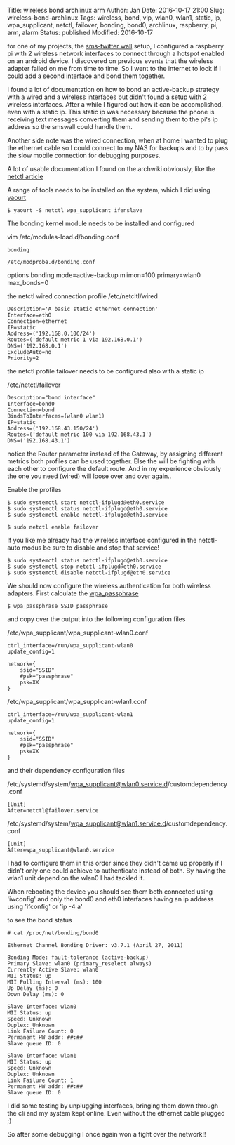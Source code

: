 Title:       wireless bond archlinux arm
Author:      Jan
Date: 	     2016-10-17 21:00
Slug:	     wireless-bond-archlinux
Tags: 	     wireless, bond, vip, wlan0, wlan1, static, ip, wpa_supplicant, netctl, failover, bonding, bond0, archlinux, raspberry, pi, arm, alarm
Status:	     published
Modified:    2016-10-17

for one of my projects, the [sms-twitter wall](../social-media-wall.html) setup, I configured a raspberry pi with 2 wireless network interfaces to connect through a hotspot enabled on an android device. I discovered on previous events that the wireless adapter failed on me from time to time. So I went to the internet to look if I could add a second interface and bond them together.

I found a lot of documentation on how to bond an active-backup strategy with a wired and a wireless interfaces but didn't found a setup with 2 wireless interfaces. After a while I figured out how it can be accomplished, even with a static ip. This static ip was necessary because the phone is receiving text messages converting them and sending them to the pi's ip address so the smswall could handle them.

Another side note was the wired connection, when at home I wanted to plug the ethernet cable so I could connect to my NAS for backups and to by pass the slow mobile connection for debugging purposes.

A lot of usable documentation I found on the archwiki obviously, like the [netctl article](https://wiki.archlinux.org/index.php/netctl#Bonding)

A range of tools needs to be installed on the system, which I did using [yaourt](https://archlinux.fr/yaourt-en)

```
$ yaourt -S netctl wpa_supplicant ifenslave
```

The bonding kernel module needs to be installed and configured

vim /etc/modules-load.d/bonding.conf
```
bonding

/etc/modprobe.d/bonding.conf
```
options bonding mode=active-backup miimon=100 primary=wlan0 max_bonds=0

the netctl wired connection profile
/etc/netcltl/wired

```
Description='A basic static ethernet connection'
Interface=eth0
Connection=ethernet
IP=static
Address=('192.168.0.106/24')
Routes=('default metric 1 via 192.168.0.1')
DNS=('192.168.0.1')
ExcludeAuto=no
Priority=2
```

the netctl profile failover needs to be configured also with a static ip

/etc/netctl/failover
```
Description="bond interface"
Interface=bond0
Connection=bond
BindsToInterfaces=(wlan0 wlan1)
IP=static
Address=('192.168.43.150/24')
Routes=('default metric 100 via 192.168.43.1')
DNS=('192.168.43.1')
```

notice the Router parameter instead of the Gateway, by assigning different metrics both profiles can be used together. Else the will be fighting with each other to configure the default route. And in my experience obviously the one you need (wired) will loose over and over again..

Enable the profiles

```
$ sudo systemctl start netctl-ifplugd@eth0.service
$ sudo systemctl status netctl-ifplugd@eth0.service
$ sudo systemctl enable netctl-ifplugd@eth0.service
```

```
$ sudo netctl enable failover
```

If you like me already had the wireless interface configured in the netctl-auto modus be sure to disable and stop that service!

```
$ sudo systemctl status netctl-ifplugd@eth0.service
$ sudo systemctl stop netctl-ifplugd@eth0.service
$ sudo systemctl disable netctl-ifplugd@eth0.service
```
We should now configure the wireless authentication for both wireless adapters. First calculate the [wpa_passphrase](https://wiki.archlinux.org/index.php/WPA_supplicant#Connecting_with_wpa_passphrase)

```
$ wpa_passphrase SSID passphrase
```

and copy over the output into the following configuration files

/etc/wpa_supplicant/wpa_supplicant-wlan0.conf

```
ctrl_interface=/run/wpa_supplicant-wlan0
update_config=1

network={
	ssid="SSID"
	#psk="passphrase"
	psk=XX
}
```

/etc/wpa_supplicant/wpa_supplicant-wlan1.conf

```
ctrl_interface=/run/wpa_supplicant-wlan1
update_config=1

network={
	ssid="SSID"
	#psk="passphrase"
	psk=XX
}
```

and their dependency configuration files


/etc/systemd/system/wpa_supplicant@wlan0.service.d/customdependency.conf

```
[Unit]
After=netctl@failover.service
```

/etc/systemd/system/wpa_supplicant@wlan1.service.d/customdependency.conf

```
[Unit]
After=wpa_supplicant@wlan0.service
```

I had to configure them in this order since they didn't came up properly if I didn't only one could achieve to authenticate instead of both. By having the wlan1 unit depend on the wlan0 I had tackled it.


When rebooting the device you should see them both connected using 'iwconfig' and only the bond0 and eth0 interfaces having an ip address using 'ifconfig' or 'ip -4 a'

to see the bond status

```
# cat /proc/net/bonding/bond0

Ethernet Channel Bonding Driver: v3.7.1 (April 27, 2011)

Bonding Mode: fault-tolerance (active-backup)
Primary Slave: wlan0 (primary_reselect always)
Currently Active Slave: wlan0
MII Status: up
MII Polling Interval (ms): 100
Up Delay (ms): 0
Down Delay (ms): 0

Slave Interface: wlan0
MII Status: up
Speed: Unknown
Duplex: Unknown
Link Failure Count: 0
Permanent HW addr: ##:## 
Slave queue ID: 0

Slave Interface: wlan1
MII Status: up
Speed: Unknown
Duplex: Unknown
Link Failure Count: 1
Permanent HW addr: ##:##
Slave queue ID: 0
```

I did some testing by unplugging interfaces, bringing them down through the cli and my system kept online. Even without the ethernet cable plugged ;)

So after some debugging I once again won a fight over the network!! 
